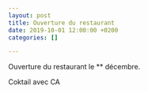 ```yaml
---
layout: post
title: Ouverture du restaurant
date: 2019-10-01 12:00:00 +0200
categories: []

---
```

Ouverture du restaurant le ** décembre.

Coktail avec CA